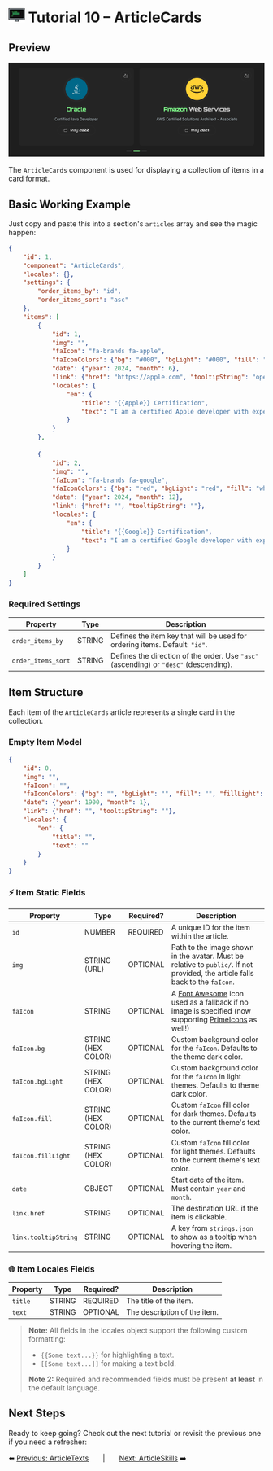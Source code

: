 # <img src="../assets/logo.png"> Tutorial 10 – ArticleCards

## Preview

![alt preview](../assets/article-cards-preview.png)

The `ArticleCards` component is used for displaying a collection of items in a card format. 
## Basic Working Example

Just copy and paste this into a section's `articles` array and see the magic happen:

```json
{
    "id": 1,
    "component": "ArticleCards",
    "locales": {},
    "settings": {
        "order_items_by": "id",
        "order_items_sort": "asc"
    },
    "items": [
        {
            "id": 1,
            "img": "",
            "faIcon": "fa-brands fa-apple",
            "faIconColors": {"bg": "#000", "bgLight": "#000", "fill": "#FFF", "fillLight": "#FFF"},
            "date": {"year": 2024, "month": 6},
            "link": {"href": "https://apple.com", "tooltipString": "open_website"},
            "locales": {
                "en": {
                    "title": "{{Apple}} Certification",
                    "text": "I am a certified Apple developer with expertise in iOS and macOS development."
                }
            }
        },

        {
            "id": 2,
            "img": "",
            "faIcon": "fa-brands fa-google",
            "faIconColors": {"bg": "red", "bgLight": "red", "fill": "white", "fillLight": "white"},
            "date": {"year": 2024, "month": 12},
            "link": {"href": "", "tooltipString": ""},
            "locales": {
                "en": {
                    "title": "{{Google}} Certification",
                    "text": "I am a certified Google developer with expertise in Android development."
                }
            }
        }
    ]
}
```

### Required Settings

| Property                                 | Type    | Description                                                                           |
|------------------------------------------|---------|---------------------------------------------------------------------------------------|
| `order_items_by`                         | STRING  | Defines the item key that will be used for ordering items. Default: `"id"`.           |
| `order_items_sort`                       | STRING  | Defines the direction of the order. Use `"asc"` (ascending) or `"desc"` (descending). |

## Item Structure

Each item of the `ArticleCards` article represents a single card in the collection. 

### Empty Item Model
```json
{
    "id": 0,
    "img": "",
    "faIcon": "",
    "faIconColors": {"bg": "", "bgLight": "", "fill": "", "fillLight": ""},
    "date": {"year": 1900, "month": 1},
    "link": {"href": "", "tooltipString": ""},
    "locales": {
        "en": {
            "title": "",
            "text": ""
        }
    }
}
```

### ⚡ Item Static Fields

| Property             | Type               | Required?     | Description                                                                                                                                                                                       |
|----------------------|--------------------|---------------|---------------------------------------------------------------------------------------------------------------------------------------------------------------------------------------------------|
| `id`                 | NUMBER             | REQUIRED      | A unique ID for the item within the article.                                                                                                                                                      |
| `img`                | STRING (URL)       | OPTIONAL      | Path to the image shown in the avatar. Must be relative to `public/`. If not provided, the article falls back to the `faIcon`.                                                                    |
| `faIcon`             | STRING             | OPTIONAL      | A [Font Awesome](https://fontawesome.com/search?ic=free) icon used as a fallback if no image is specified (now supporting [PrimeIcons](https://www.primefaces.org/diamond/icons.xhtml) as well!)  |
| `faIcon.bg`          | STRING (HEX COLOR) | OPTIONAL      | Custom background color for the `faIcon`. Defaults to the theme dark color.                                                                                                                       |
| `faIcon.bgLight`     | STRING (HEX COLOR) | OPTIONAL      | Custom background color for the `faIcon` in light themes. Defaults to theme dark color.                                                                                                           |
| `faIcon.fill`        | STRING (HEX COLOR) | OPTIONAL      | Custom `faIcon` fill color for dark themes. Defaults to the current theme's text color.                                                                                                           |
| `faIcon.fillLight`   | STRING (HEX COLOR) | OPTIONAL      | Custom `faIcon` fill color for light themes. Defaults to the current theme's text color.                                                                                                          |
| `date`               | OBJECT             | OPTIONAL      | Start date of the item. Must contain `year` and `month`.                                                                                                                                          |
| `link.href`          | STRING             | OPTIONAL      | The destination URL if the item is clickable.                                                                                                                                                     |
| `link.tooltipString` | STRING             | OPTIONAL      | A key from `strings.json` to show as a tooltip when hovering the item.                                                                                                                            |

### 🌐 Item Locales Fields

| Property | Type   | Required?   | Description                  |
|----------|--------|-------------|------------------------------|
| `title`  | STRING | REQUIRED    | The title of the item.       |
| `text`   | STRING | OPTIONAL    | The description of the item. |

> **Note:** All fields in the locales object support the following custom formatting:
>- `{{Some text...}}` for highlighting a text.
>- `[[Some text...]]` for making a text bold.
>
> **Note 2:** Required and recommended fields must be present **at least** in the default language.

## Next Steps
Ready to keep going? Check out the next tutorial or revisit the previous one if you need a refresher:

⬅️ [Previous: ArticleTexts](./TUTORIAL_09_ARTICLE_TEXTS.md)
&nbsp;&nbsp;&nbsp;&nbsp;&nbsp;&nbsp;|&nbsp;&nbsp;&nbsp;&nbsp;&nbsp;&nbsp;
[Next: ArticleSkills](./TUTORIAL_11_ARTICLE_SKILLS.md) ➡️ 
